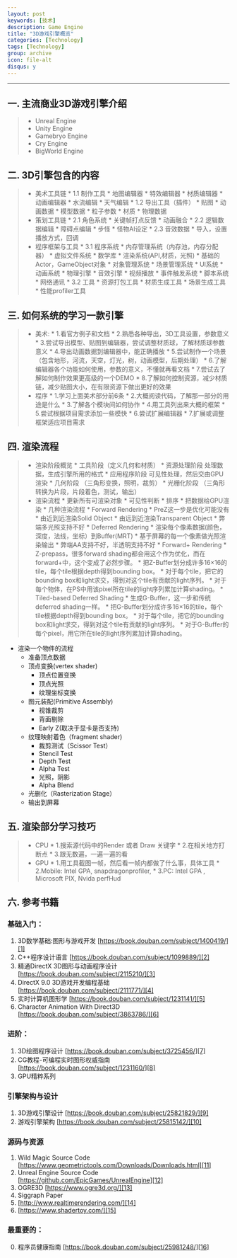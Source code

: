 ```yaml
---
layout: post
keywords: [技术]
description: Game Engine
title: "3D游戏引擎概览"
categories: [Technology]
tags: [Technology]
group: archive
icon: file-alt
disqus: y
---
```


----

## 一. 主流商业3D游戏引擎介绍

>  * Unreal Engine
>  * Unity Engine
>  * Gamebryo Engine
>  * Cry Engine
>  * BigWorld Engine


## 二. 3D引擎包含的内容

> * 美术工具链
	* 1.1 制作工具
		* 地图编辑器
		* 特效编辑器
		* 材质编辑器
		* 动画编辑器
		* 水流编辑
		* 天气编辑
	* 1.2 导出工具（插件）
		* 贴图
		* 动画数据
		* 模型数据
		* 粒子参数
		* 材质
		* 物理数据
> * 策划工具链
	* 2.1 角色系统
		* 关键帧打点反馈
		* 动画融合
	* 2.2 逻辑数据编辑
		* 障碍点编辑
		* 步怪
		* 怪物AI设定
	* 2.3 音效数据
		* 导入，设置播放方式，回调
> * 程序框架与工具
	* 3.1 程序系统
		* 内存管理系统（内存池，内存分配器）
		* 虚拟文件系统
		* 数学库
		* 渲染系统(API,材质，光照)
		* 基础的Actor，GameObject对象
		* 对象管理系统
		* 场景管理系统
		* UI系统
		* 动画系统
		* 物理引擎
		* 音效引擎
		* 视频播放
		* 事件触发系统
		* 脚本系统
		* 网络通讯
	* 3.2 工具
		* 资源打包工具
		* 材质生成工具
		* 场景生成工具
		* 性能profiler工具

## 三. 如何系统的学习一款引擎
> * 美术:
	* 1.看官方例子和文档
	* 2.熟悉各种导出，3D工具设置，参数意义
	* 3.尝试导出模型、贴图到编辑器，尝试调整材质球，了解材质球参数意义 
	* 4.导出动画数据到编辑器中，能正确播放
	* 5.尝试制作一个场景（包含地形，河流，天空，灯光，树，动画模型，后期处理）
	* 6.了解编辑器各个功能如何使用，参数的意义，不懂就再看文档
	* 7.尝试去了解如何制作效果更高级的一个DEMO
	* 8.了解如何控制资源，减少材质链，减少贴图大小，在有限资源下做出更好的效果
> * 程序
	* 1.学习上面美术部分前6条
	* 2.大概阅读代码，了解那一部分的用途是什么
	* 3.了解各个模块间如何协作
	* 4.用工具列出来大概的框架
	* 5.尝试根据项目需求添加一些模快
	* 6.尝试扩展编辑器
	* 7.扩展或调整框架适应项目需求

## 四. 渲染流程
> * 渲染阶段概览
	* 工具阶段（定义几何和材质）
	* 资源处理阶段 处理数据，生成引擎所用的格式
	* 应用程序阶段 可见性处理，然后交由GPU渲染
	* 几何阶段 （三角形变换，照明，裁剪）
	* 光栅化阶段 （三角形转换为片段，片段着色，测试，输出）
> * 渲染流程
    * 更新所有可渲染对象
    * 可见性判断
	* 排序
	* 把数据给GPU渲染
	* 几种渲染流程
  	* Forward Rendering
  		* PreZ这一步是优化可能没有
  		* 由近到远渲染Solid Object
  		* 由远到近渲染Transparent Object
  		* 弊端多光照支持不好
  	* Deferred Rendering
  		* 渲染每个像素数据(颜色，深度，法线，坐标）到Buffer(MRT)
  		* 基于屏幕的每一个像素做光照渲染输出
  		* 弊端AA支持不好，半透明支持不好
  	* Forward+ Rendering
  		* Z-prepass，很多forward shading都会用这个作为优化，而在forward+中，这个变成了必然步骤。
  		* 把Z-Buffer划分成许多16×16的tile，每个tile根据depth得到bounding box。
  		* 对于每个tile，把它的bounding box和light求交，得到对这个tile有贡献的light序列。
  		* 对于每个物体，在PS中用该pixel所在tile的light序列累加计算shading。
  	* Tiled-based Deferred Shading
  		* 生成G-Buffer，这一步和传统deferred shading一样。
  		* 把G-Buffer划分成许多16×16的tile，每个tile根据depth得到bounding box。
  		* 对于每个tile，把它的bounding box和light求交，得到对这个tile有贡献的light序列。
  		* 对于G-Buffer的每个pixel，用它所在tile的light序列累加计算shading。
  * 渲染一个物件的流程
  	* 准备顶点数据
  	* 顶点变换(vertex shader)
  		* 顶点位置变换
  		* 顶点光照
  		* 纹理坐标变换
  	* 图元装配(Primitive Assembly)
  		* 视锥裁剪
  		* 背面剔除
  		* Early Z(取决于显卡是否支持)
  	* 纹理映射着色（fragment shader)
  		* 裁剪测试（Scissor Test）
  		* Stencil Test
  		* Depth Test
  		* Alpha Test
  		* 光照，阴影
  		* Alpha Blend
  	* 光删化（Rasterization Stage）
  	* 输出到屏幕

## 五. 渲染部分学习技巧
> * CPU
	* 1.搜索源代码中的Render 或者 Draw 关键字
	* 2.在相关地方打断点
	* 3.跟无数遍，一遍一遍的看
> * GPU
	* 1.用工具截图一帧，然后看一帧内都做了什么事，具体工具
	* 2.Mobile: Intel GPA, snapdragonprofiler, 
	* 3.PC: Intel GPA , Microsoft PIX, Nvida perfHud

## 六. 参考书籍
>
### 基础入门：
1. 3D数学基础:图形与游戏开发 		[https://book.douban.com/subject/1400419/][1]
2. C++程序设计语言 				[https://book.douban.com/subject/1099889/][2]
3. 精通DirectX 3D图形与动画程序设计 [https://book.douban.com/subject/2115210/][3]
4. DirectX 9.0 3D游戏开发编程基础 	[https://book.douban.com/subject/2111771/][4]
5. 实时计算机图形学 				[https://book.douban.com/subject/1231141/][5]
6. Character Animation With Direct3D [https://book.douban.com/subject/3863786/][6]

### 进阶：
>
1. 3D绘图程序设计 					[https://book.douban.com/subject/3725456/][7]
2. CG教程-可编程实时图形权威指南  	[https://book.douban.com/subject/1231160/][8]
3. GPU精粹系列

### 引擎架构与设计
>
1. 3D游戏引擎设计 					[https://book.douban.com/subject/25821829/][9]
2. 游戏引擎架构 					[https://book.douban.com/subject/25815142/][10]

### 源码与资源
>
1. Wild Magic Source Code 		[https://www.geometrictools.com/Downloads/Downloads.html][11]
2. Unreal Engine Source Code   	[https://github.com/EpicGames/UnrealEngine][12]
3. OGRE3D [https://www.ogre3d.org/][13]
3. Siggraph Paper
4. [http://www.realtimerendering.com/][14]
5. [https://www.shadertoy.com/][15]

### 最重要的：
>
0. 程序员健康指南 					[https://book.douban.com/subject/25981248/][16]


[1]:https://book.douban.com/subject/1400419/
[2]:https://book.douban.com/subject/1099889/
[3]:https://book.douban.com/subject/2115210/
[4]:https://book.douban.com/subject/2111771/
[5]:https://book.douban.com/subject/1231141/
[6]:https://book.douban.com/subject/3863786/
[7]:https://book.douban.com/subject/3725456/
[8]:https://book.douban.com/subject/1231160/
[9]:https://book.douban.com/subject/25821829/
[10]:https://book.douban.com/subject/25815142/
[11]:https://www.geometrictools.com/Downloads/Downloads.html
[12]:https://github.com/EpicGames/UnrealEngine
[13]:https://www.ogre3d.org/
[14]:http://www.realtimerendering.com/
[15]:https://www.shadertoy.com/
[16]:https://book.douban.com/subject/25981248/
